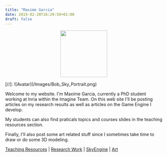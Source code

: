 ```yaml
---
title: "Maxime Garcia"
date: 2019-02-20T16:29:59+01:00
draft: false
---
```

<p align="center"> <img src="/Images/Bob_Sky_Portrait.png" style="position: relative; top:0px; width:150px;"/></p>
[//]: ![Avatar](/Images/Bob_Sky_Portrait.png)

Welcome to my website. I'm Maxime Garcia, currently a PhD student working at Inria within the Imagine Team.
On this web site I'll be posting articles on my research results as well as articles on the Game Engine I develop.

My students can also find praticals topics and courses slides in the teaching resources section.

Finally, I'll also post some art related stuff since I sometimes take time to draw or do some 3D modeling.


[Teaching Resources](teaching_ressources) |
[Research Work](research_work) |
[SkyEngine](skyengine) |
[Art](art) 
